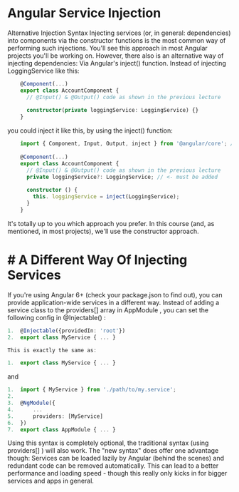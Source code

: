 # Angular Service Injection

Alternative Injection Syntax
Injecting services (or, in general: dependencies) into components via the constructor functions is the most common way of performing such injections. You'll see this approach in most Angular projects you'll be working on.
However, there also is an alternative way of injecting dependencies: Via Angular's inject() function.
Instead of injecting LoggingService like this:

```ts
	@Component(...)
	export class AccountComponent {
	  // @Input() & @Output() code as shown in the previous lecture
	 
	  constructor(private loggingService: LoggingService) {}
	}
```

you could inject it like this, by using the inject() function:
```ts
	import { Component, Input, Output, inject } from '@angular/core'; // <- Add inject import
	 
	@Component(...)
	export class AccountComponent {
	  // @Input() & @Output() code as shown in the previous lecture
	  private loggingService?: LoggingService; // <- must be added
	 
	  constructor () {
	    this. loggingService = inject(LoggingService);
	  }
	}
```

It's totally up to you which approach you prefer. In this course (and, as mentioned, in most projects), we'll use the constructor approach.

# # A Different Way Of Injecting Services

If you're using Angular 6+ (check your package.json  to find out), you can provide application-wide services in a different way.
Instead of adding a service class to the providers[]  array in AppModule , you can set the following config in @Injectable() :

```ts
1.	@Injectable({providedIn: 'root'})
2.	export class MyService { ... }
```
```ts
This is exactly the same as:
```
```ts
1.	export class MyService { ... }
```
and
```ts
1.	import { MyService } from './path/to/my.service';
2.	 
3.	@NgModule({
4.	    ...
5.	    providers: [MyService]
6.	})
7.	export class AppModule { ... }
```

Using this syntax is completely optional, the traditional syntax (using providers[] ) will also work.
The "new syntax" does offer one advantage though: Services can be loaded lazily by Angular (behind the scenes) and redundant code can be removed automatically.
 This can lead to a better performance and loading speed - though this really only kicks in for bigger services and apps in general.
